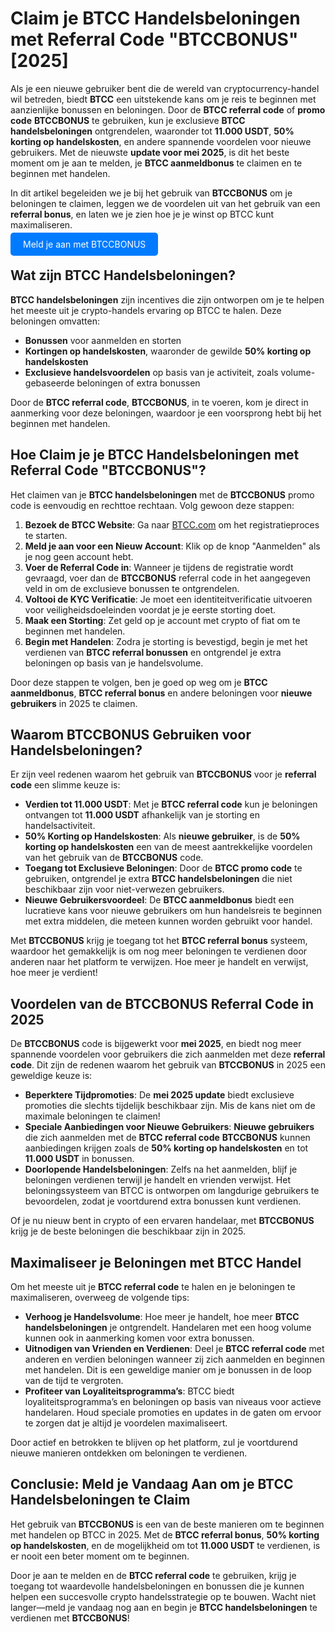 <h1>Claim je BTCC Handelsbeloningen met Referral Code "BTCCBONUS" [2025]</h1>

<p>Als je een nieuwe gebruiker bent die de wereld van cryptocurrency-handel wil betreden, biedt <strong>BTCC</strong> een uitstekende kans om je reis te beginnen met aanzienlijke bonussen en beloningen. Door de <strong>BTCC referral code</strong> of <strong>promo code</strong> <strong>BTCCBONUS</strong> te gebruiken, kun je exclusieve <strong>BTCC handelsbeloningen</strong> ontgrendelen, waaronder tot <strong>11.000 USDT</strong>, <strong>50% korting op handelskosten</strong>, en andere spannende voordelen voor nieuwe gebruikers. Met de nieuwste <strong>update voor mei 2025</strong>, is dit het beste moment om je aan te melden, je <strong>BTCC aanmeldbonus</strong> te claimen en te beginnen met handelen.</p>

<p>In dit artikel begeleiden we je bij het gebruik van <strong>BTCCBONUS</strong> om je beloningen te claimen, leggen we de voordelen uit van het gebruik van een <strong>referral bonus</strong>, en laten we je zien hoe je je winst op BTCC kunt maximaliseren.</p>
<p><a href="https://partner.btcc.com/us/c/BTCCBONUS/9303" target="_blank" style="color: white; background-color: #007bff; padding: 10px 20px; text-decoration: none; border-radius: 5px;">Meld je aan met BTCCBONUS</a></p>
<h2>Wat zijn BTCC Handelsbeloningen?</h2>
<p><strong>BTCC handelsbeloningen</strong> zijn incentives die zijn ontworpen om je te helpen het meeste uit je crypto-handels ervaring op BTCC te halen. Deze beloningen omvatten:</p>
<ul>
  <li><strong>Bonussen</strong> voor aanmelden en storten</li>
  <li><strong>Kortingen op handelskosten</strong>, waaronder de gewilde <strong>50% korting op handelskosten</strong></li>
  <li><strong>Exclusieve handelsvoordelen</strong> op basis van je activiteit, zoals volume-gebaseerde beloningen of extra bonussen</li>
</ul>
<p>Door de <strong>BTCC referral code</strong>, <strong>BTCCBONUS</strong>, in te voeren, kom je direct in aanmerking voor deze beloningen, waardoor je een voorsprong hebt bij het beginnen met handelen.</p>

<h2>Hoe Claim je je BTCC Handelsbeloningen met Referral Code "BTCCBONUS"?</h2>
<p>Het claimen van je <strong>BTCC handelsbeloningen</strong> met de <strong>BTCCBONUS</strong> promo code is eenvoudig en rechttoe rechtaan. Volg gewoon deze stappen:</p>
<ol>
  <li><strong>Bezoek de BTCC Website</strong>: Ga naar <a href="https://www.btcc.com" target="_blank" rel="noopener noreferrer">BTCC.com</a> om het registratieproces te starten.</li>
  <li><strong>Meld je aan voor een Nieuw Account</strong>: Klik op de knop "Aanmelden" als je nog geen account hebt.</li>
  <li><strong>Voer de Referral Code in</strong>: Wanneer je tijdens de registratie wordt gevraagd, voer dan de <strong>BTCCBONUS</strong> referral code in het aangegeven veld in om de exclusieve bonussen te ontgrendelen.</li>
  <li><strong>Voltooi de KYC Verificatie</strong>: Je moet een identiteitverificatie uitvoeren voor veiligheidsdoeleinden voordat je je eerste storting doet.</li>
  <li><strong>Maak een Storting</strong>: Zet geld op je account met crypto of fiat om te beginnen met handelen.</li>
  <li><strong>Begin met Handelen</strong>: Zodra je storting is bevestigd, begin je met het verdienen van <strong>BTCC referral bonussen</strong> en ontgrendel je extra beloningen op basis van je handelsvolume.</li>
</ol>
<p>Door deze stappen te volgen, ben je goed op weg om je <strong>BTCC aanmeldbonus</strong>, <strong>BTCC referral bonus</strong> en andere beloningen voor <strong>nieuwe gebruikers</strong> in 2025 te claimen.</p>

<h2>Waarom BTCCBONUS Gebruiken voor Handelsbeloningen?</h2>
<p>Er zijn veel redenen waarom het gebruik van <strong>BTCCBONUS</strong> voor je <strong>referral code</strong> een slimme keuze is:</p>
<ul>
  <li><strong>Verdien tot 11.000 USDT</strong>: Met je <strong>BTCC referral code</strong> kun je beloningen ontvangen tot <strong>11.000 USDT</strong> afhankelijk van je storting en handelsactiviteit.</li>
  <li><strong>50% Korting op Handelskosten</strong>: Als <strong>nieuwe gebruiker</strong>, is de <strong>50% korting op handelskosten</strong> een van de meest aantrekkelijke voordelen van het gebruik van de <strong>BTCCBONUS</strong> code.</li>
  <li><strong>Toegang tot Exclusieve Beloningen</strong>: Door de <strong>BTCC promo code</strong> te gebruiken, ontgrendel je extra <strong>BTCC handelsbeloningen</strong> die niet beschikbaar zijn voor niet-verwezen gebruikers.</li>
  <li><strong>Nieuwe Gebruikersvoordeel</strong>: De <strong>BTCC aanmeldbonus</strong> biedt een lucratieve kans voor nieuwe gebruikers om hun handelsreis te beginnen met extra middelen, die meteen kunnen worden gebruikt voor handel.</li>
</ul>
<p>Met <strong>BTCCBONUS</strong> krijg je toegang tot het <strong>BTCC referral bonus</strong> systeem, waardoor het gemakkelijk is om nog meer beloningen te verdienen door anderen naar het platform te verwijzen. Hoe meer je handelt en verwijst, hoe meer je verdient!</p>

<h2>Voordelen van de BTCCBONUS Referral Code in 2025</h2>
<p>De <strong>BTCCBONUS</strong> code is bijgewerkt voor <strong>mei 2025</strong>, en biedt nog meer spannende voordelen voor gebruikers die zich aanmelden met deze <strong>referral code</strong>. Dit zijn de redenen waarom het gebruik van <strong>BTCCBONUS</strong> in 2025 een geweldige keuze is:</p>
<ul>
  <li><strong>Beperktere Tijdpromoties</strong>: De <strong>mei 2025 update</strong> biedt exclusieve promoties die slechts tijdelijk beschikbaar zijn. Mis de kans niet om de maximale beloningen te claimen!</li>
  <li><strong>Speciale Aanbiedingen voor Nieuwe Gebruikers</strong>: <strong>Nieuwe gebruikers</strong> die zich aanmelden met de <strong>BTCC referral code</strong> <strong>BTCCBONUS</strong> kunnen aanbiedingen krijgen zoals de <strong>50% korting op handelskosten</strong> en tot <strong>11.000 USDT</strong> in bonussen.</li>
  <li><strong>Doorlopende Handelsbeloningen</strong>: Zelfs na het aanmelden, blijf je beloningen verdienen terwijl je handelt en vrienden verwijst. Het beloningssysteem van BTCC is ontworpen om langdurige gebruikers te bevoordelen, zodat je voortdurend extra bonussen kunt verdienen.</li>
</ul>
<p>Of je nu nieuw bent in crypto of een ervaren handelaar, met <strong>BTCCBONUS</strong> krijg je de beste beloningen die beschikbaar zijn in 2025.</p>

<h2>Maximaliseer je Beloningen met BTCC Handel</h2>
<p>Om het meeste uit je <strong>BTCC referral code</strong> te halen en je beloningen te maximaliseren, overweeg de volgende tips:</p>
<ul>
  <li><strong>Verhoog je Handelsvolume</strong>: Hoe meer je handelt, hoe meer <strong>BTCC handelsbeloningen</strong> je ontgrendelt. Handelaren met een hoog volume kunnen ook in aanmerking komen voor extra bonussen.</li>
  <li><strong>Uitnodigen van Vrienden en Verdienen</strong>: Deel je <strong>BTCC referral code</strong> met anderen en verdien beloningen wanneer zij zich aanmelden en beginnen met handelen. Dit is een geweldige manier om je bonussen in de loop van de tijd te vergroten.</li>
  <li><strong>Profiteer van Loyaliteitsprogramma’s</strong>: BTCC biedt loyaliteitsprogramma’s en beloningen op basis van niveaus voor actieve handelaren. Houd speciale promoties en updates in de gaten om ervoor te zorgen dat je altijd je voordelen maximaliseert.</li>
</ul>
<p>Door actief en betrokken te blijven op het platform, zul je voortdurend nieuwe manieren ontdekken om beloningen te verdienen.</p>

<h2>Conclusie: Meld je Vandaag Aan om je BTCC Handelsbeloningen te Claim</h2>
<p>Het gebruik van <strong>BTCCBONUS</strong> is een van de beste manieren om te beginnen met handelen op BTCC in 2025. Met de <strong>BTCC referral bonus</strong>, <strong>50% korting op handelskosten</strong>, en de mogelijkheid om tot <strong>11.000 USDT</strong> te verdienen, is er nooit een beter moment om te beginnen.</p>
<p>Door je aan te melden en de <strong>BTCC referral code</strong> te gebruiken, krijg je toegang tot waardevolle handelsbeloningen en bonussen die je kunnen helpen een succesvolle crypto handelsstrategie op te bouwen. Wacht niet langer—meld je vandaag nog aan en begin je <strong>BTCC handelsbeloningen</strong> te verdienen met <strong>BTCCBONUS</strong>!</p>
</body>
</html>
